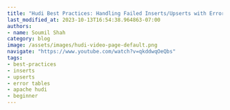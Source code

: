 ```yaml
---
title: "Hudi Best Practices: Handling Failed Inserts/Upserts with Error Tables"
last_modified_at: 2023-10-13T16:54:38.964863-07:00
authors:
- name: Soumil Shah
category: blog
image: /assets/images/hudi-video-page-default.png
navigate: "https://www.youtube.com/watch?v=qkddwqOeQbs"
tags:
- best-practices
- inserts
- upserts
- error tables
- apache hudi
- beginner
---
```

